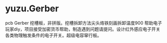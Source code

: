 # yuzu.Gerber
pcb Gerber 
挖槽板，非拼版。挖槽拆卸方法尖头烙铁刻画拆卸温度900
帮助电子玩家diy，项目接受加密货币帮助，制造遇到问题请提问。设计红外感应电子开关各类物理触发条件的电子开关。超级电容窜行板。
